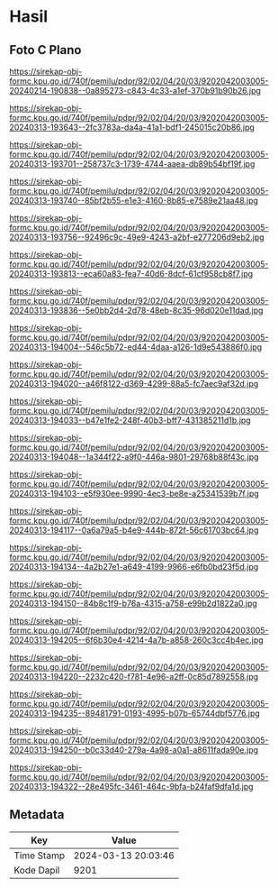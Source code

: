 # Hasil

## Foto C Plano

https://sirekap-obj-formc.kpu.go.id/740f/pemilu/pdpr/92/02/04/20/03/9202042003005-20240214-190838--0a895273-c843-4c33-a1ef-370b91b90b26.jpg

https://sirekap-obj-formc.kpu.go.id/740f/pemilu/pdpr/92/02/04/20/03/9202042003005-20240313-193643--2fc3783a-da4a-41a1-bdf1-245015c20b86.jpg

https://sirekap-obj-formc.kpu.go.id/740f/pemilu/pdpr/92/02/04/20/03/9202042003005-20240313-193701--258737c3-1739-4744-aaea-db89b54bf19f.jpg

https://sirekap-obj-formc.kpu.go.id/740f/pemilu/pdpr/92/02/04/20/03/9202042003005-20240313-193740--85bf2b55-e1e3-4160-8b85-e7589e21aa48.jpg

https://sirekap-obj-formc.kpu.go.id/740f/pemilu/pdpr/92/02/04/20/03/9202042003005-20240313-193756--92496c9c-49e9-4243-a2bf-e277206d9eb2.jpg

https://sirekap-obj-formc.kpu.go.id/740f/pemilu/pdpr/92/02/04/20/03/9202042003005-20240313-193813--eca60a83-fea7-40d6-8dcf-61cf958cb8f7.jpg

https://sirekap-obj-formc.kpu.go.id/740f/pemilu/pdpr/92/02/04/20/03/9202042003005-20240313-193836--5e0bb2d4-2d78-48eb-8c35-96d020e11dad.jpg

https://sirekap-obj-formc.kpu.go.id/740f/pemilu/pdpr/92/02/04/20/03/9202042003005-20240313-194004--546c5b72-ed44-4daa-a126-1d9e543886f0.jpg

https://sirekap-obj-formc.kpu.go.id/740f/pemilu/pdpr/92/02/04/20/03/9202042003005-20240313-194020--a46f8122-d369-4299-88a5-fc7aec9af32d.jpg

https://sirekap-obj-formc.kpu.go.id/740f/pemilu/pdpr/92/02/04/20/03/9202042003005-20240313-194033--b47e1fe2-248f-40b3-bff7-431385211d1b.jpg

https://sirekap-obj-formc.kpu.go.id/740f/pemilu/pdpr/92/02/04/20/03/9202042003005-20240313-194048--1a344f22-a9f0-446a-9801-29768b88f43c.jpg

https://sirekap-obj-formc.kpu.go.id/740f/pemilu/pdpr/92/02/04/20/03/9202042003005-20240313-194103--e5f930ee-9990-4ec3-be8e-a25341539b7f.jpg

https://sirekap-obj-formc.kpu.go.id/740f/pemilu/pdpr/92/02/04/20/03/9202042003005-20240313-194117--0a6a79a5-b4e9-444b-872f-56c61703bc64.jpg

https://sirekap-obj-formc.kpu.go.id/740f/pemilu/pdpr/92/02/04/20/03/9202042003005-20240313-194134--4a2b27e1-a649-4199-9966-e6fb0bd23f5d.jpg

https://sirekap-obj-formc.kpu.go.id/740f/pemilu/pdpr/92/02/04/20/03/9202042003005-20240313-194150--84b8c1f9-b76a-4315-a758-e99b2d1822a0.jpg

https://sirekap-obj-formc.kpu.go.id/740f/pemilu/pdpr/92/02/04/20/03/9202042003005-20240313-194205--6f6b30e4-4214-4a7b-a858-260c3cc4b4ec.jpg

https://sirekap-obj-formc.kpu.go.id/740f/pemilu/pdpr/92/02/04/20/03/9202042003005-20240313-194220--2232c420-f781-4e96-a2ff-0c85d7892558.jpg

https://sirekap-obj-formc.kpu.go.id/740f/pemilu/pdpr/92/02/04/20/03/9202042003005-20240313-194235--89481791-0193-4995-b07b-65744dbf5776.jpg

https://sirekap-obj-formc.kpu.go.id/740f/pemilu/pdpr/92/02/04/20/03/9202042003005-20240313-194250--b0c33d40-279a-4a98-a0a1-a8611fada90e.jpg

https://sirekap-obj-formc.kpu.go.id/740f/pemilu/pdpr/92/02/04/20/03/9202042003005-20240313-194322--28e495fc-3461-464c-9bfa-b24faf9dfa1d.jpg


## Metadata

| Key        | Value               |
| ---------- | ------------------- |
| Time Stamp | 2024-03-13 20:03:46 |
| Kode Dapil | 9201                |



